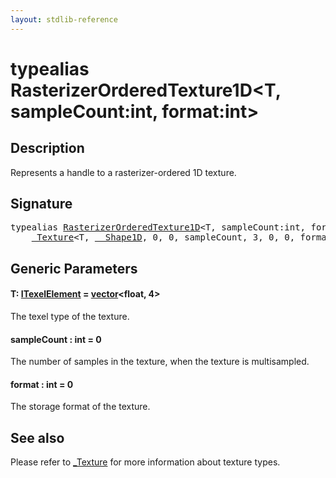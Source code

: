 ```yaml
---
layout: stdlib-reference
---
```


# typealias RasterizerOrderedTexture1D\<T, sampleCount:int, format:int\>

## Description

Represents a handle to a rasterizer-ordered 1D texture.

## Signature

<pre>
<span class='code_keyword'>typealias</span> <a href="rasterizerorderedtexture1d-0ahp.html" class="code_type">RasterizerOrderedTexture1D</a>&lt;T, sampleCount:<span class="code_keyword">int</span>, format:<span class="code_keyword">int</span>&gt; = 
    <a href="../types/0texture-01/index.html" class="code_type">_Texture</a>&lt;T, <a href="../types/0_shape1d-028/index.html" class="code_type">__Shape1D</a>, 0, 0, sampleCount, 3, 0, 0, format&gt;;
</pre>

## Generic Parameters

####  <a id="typeparam-T"></a>T: [ITexelElement](../interfaces/itexelelement-016/index.html) = [vector](../types/vector/index.html)\<float, 4\>
The texel type of the texture.

####  <a id="decl-sampleCount"></a>sampleCount  : int = 0
The number of samples in the texture, when the texture is multisampled.

####  <a id="decl-format"></a>format  : int = 0
The storage format of the texture.


## See also

Please refer to <span class='code'><a href="../types/0texture-01/index.html" class="code_type">_Texture</a></span> for more information about texture types.


